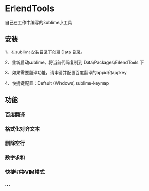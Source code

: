 # ErlendTools

自己在工作中编写的Sublime小工具

## 安装
1、在sublime安装目录下创建 Data 目录。

2、重新启动sublime，将当前代码复制到 Data\Packages\ErlendTools 下

3、如果需要翻译功能，请申请并配置百度翻译的appid和appkey

4、快捷键配置：Default (Windows).sublime-keymap

## 功能
### 百度翻译

### 格式化对齐文本

### 删除空行

### 数字求和

### 快捷切换VIM模式

### ···
